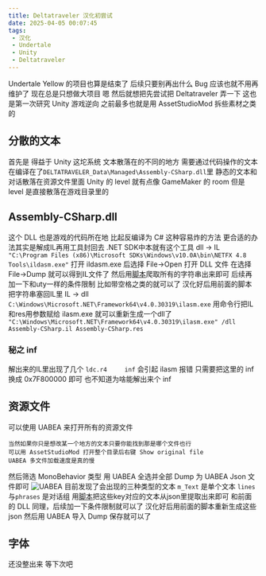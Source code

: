 ```yaml
---
title: Deltatraveler 汉化初尝试
date: 2025-04-05 00:07:45
tags: 
 - 汉化
 - Undertale
 - Unity
 - Deltatraveler
---
```


Undertale Yellow 的项目也算是结束了
后续只要别再出什么 Bug 应该也就不用再维护了
现在总是只想做大项目
嗯 然后就想把先尝试把 Deltatraveler 弄一下
这也是第一次研究 Unity 游戏逆向
之前最多也就是用 AssetStudioMod 拆些素材之类的

## 分散的文本
首先是 得益于 Unity 这坨系统
文本散落在的不同的地方
需要通过代码操作的文本在编译在了```DELTATRAVELER_Data\Managed\Assembly-CSharp.dll```里
静态的文本和对话散落在资源文件里面
Unity 的 level 就有点像 GameMaker 的 room
但是 level 是直接散落在游戏目录里的

## Assembly-CSharp.dll
这个 DLL 也是游戏的代码所在地
比起反编译为 C# 这种容易炸的方法
更合适的办法其实是解成IL再用工具封回去
.NET SDK中本就有这个工具
dll → IL ```"C:\Program Files (x86)\Microsoft SDKs\Windows\v10.0A\bin\NETFX 4.8 Tools\ildasm.exe"```
打开 ildasm.exe 后选择 File→Open
打开 DLL 文件 在选择 File→Dump
就可以得到IL文件了
然后用[脚本](https://github.com/UTCLC/StringsExtract/blob/main/StringsExtract.py)爬取所有的字符串出来即可
后续再加一下和uty一样的条件限制 比如带空格之类的就可以了
汉化好后用前面的脚本把字符串塞回IL里
IL → dll ```C:\Windows\Microsoft.NET\Framework64\v4.0.30319\ilasm.exe```
用命令行把IL和res用参数赋给 ilasm.exe 就可以重新生成一个dll了
```"C:\Windows\Microsoft.NET\Framework64\v4.0.30319\ilasm.exe" /dll Assembly-CSharp.il Assembly-CSharp.res```

### 秘之 inf
解出来的IL里出现了几个 
```ldc.r4     inf```
会引起 ilasm 报错
只需要把这里的 inf 换成 0x7F800000 即可
也不知道为啥能解出来个 inf

## 资源文件
可以使用 UABEA 来打开所有的资源文件
```
当然如果你只是想改某一个地方的文本只要你能找到那是哪个文件也行
可以用 AssetStudioMod 打开整个目录后右键 Show original file
UABEA 多文件加载速度是真的慢
```
然后筛选 MonoBehavior 类型
用 UABEA 全选并全部 Dump 为 UABEA Json 文件即可
![UABEA](./resources/images/dttlr_try/UABEA.png)
目前发现了会出现的三种类型的文本
```m_Text``` 是单个文本
```lines```与```phrases``` 是对话组
用[脚本](https://github.com/UTCLC/DTTLR-UABEAJsonTextCollect/blob/main/UABEAJsonTextCollect.py)把这些key对应的文本从json里提取出来即可
和前面的 DLL 同理，后续加一下条件限制就可以了
汉化好后用前面的脚本重新生成这些json
然后用 UABEA 导入 Dump
保存就可以了

## 字体
还没整出来
等下次吧